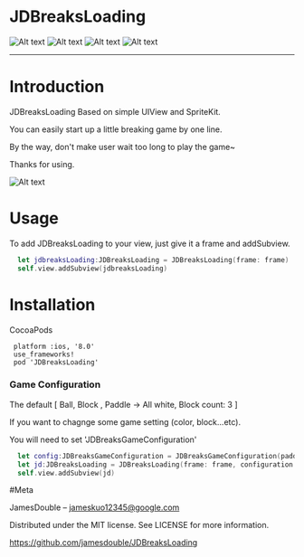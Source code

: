# JDBreaksLoading
![Alt text](https://img.shields.io/badge/SwiftVersion-3.0+-red.svg?link=http://left&link=http://right)
![Alt text](https://img.shields.io/badge/IOSVersion-8.0+-green.svg)
![Alt text](https://img.shields.io/badge/BuildVersion-1.0.0-green.svg)
![Alt text](https://img.shields.io/badge/Author-JamesDouble-blue.svg?link=http://https://jamesdouble.github.io/index.html&link=http://https://jamesdouble.github.io/index.html)

***
# Introduction
JDBreaksLoading Based on simple UIView and SpriteKit.

You can easily start up a little breaking game by one line.

By the way, don't make user wait too long to play the game~

Thanks for using.

![Alt text](/../master/Readme_img/JDBreaksLoading.gif?raw=true "")

# Usage

To add JDBreaksLoading to your view, just give it a frame and addSubview.

```Swift
  let jdbreaksLoading:JDBreaksLoading = JDBreaksLoading(frame: frame)
  self.view.addSubview(jdbreaksLoading)
```

# Installation
CocoaPods

```
 platform :ios, '8.0'
 use_frameworks!
 pod 'JDBreaksLoading'
```

### Game Configuration 
The default [ Ball, Block , Paddle -> All white, Block count: 3 ]

If you want to chagnge some game setting (color, block...etc).

You will need to set 'JDBreaksGameConfiguration'

```Swift
  let config:JDBreaksGameConfiguration = JDBreaksGameConfiguration(paddle_color: UIColor.white, ball_color:  UIColor.white, block_color:  UIColor.white, blocks_count: 3)
  let jd:JDBreaksLoading = JDBreaksLoading(frame: frame, configuration: config)
  self.view.addSubview(jd)
```

#Meta

JamesDouble – jameskuo12345@google.com

Distributed under the MIT license. See LICENSE for more information.

https://github.com/jamesdouble/JDBreaksLoading